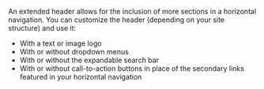 An extended header allows for the inclusion of more sections in a horizontal navigation. You can customize the header (depending on your site structure) and use it:
- With a text or image logo
- With or without dropdown menus
- With or without the expandable search bar
- With or without call-to-action buttons in place of the secondary links featured in your horizontal navigation
